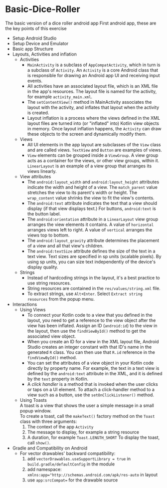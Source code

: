 # Basic-Dice-Roller

The basic version of a dice roller android app First android app, these are the key points of this
exercise

- Setup Android Studio
- Setup Device and Emulator
- Basic app Structure
- Layouts, Activities and inflation
    - Activities
        - `MainActivity` is a subclass of `AppCompatActivity`, which in turn is a subclass
          of `Activity`. An `Activity` is a core Android class that is responsible for drawing an
          Android app UI and receiving input events.
        - All activities have an associated layout file, which is an XML file in the app's
          resources. The layout file is named for the activity, for example `activity_main.xml`.
        - The `setContentView()` method in MainActivity associates the layout with the activity, and
          inflates that layout when the activity is created.
        - Layout inflation is a process where the views defined in the XML layout files are turned
          into (or "inflated" into) Kotlin view objects in memory. Once layout inflation happens,
          the `Activity` can draw these objects to the screen and dynamically modify them.
    - Views
        - All UI elements in the app layout are subclasses of the `View` class and are called views.
          `TextView` and `Button` are examples of views.
        - `View` elements can be grouped inside a `ViewGroup`. A view group acts as a container for
          the views, or other view groups, within it. `LinearLayout` is an example of a view group
          that arranges its views linearly.
    - View attributes
        - The `android:layout_width` and `android:layout_height` attributes indicate the width and
          height of a view. The `match_parent` value stretches the view to its parent's width or
          height. The `wrap_content` value shrinks the view to fit the view's contents.
        - The `android:text` attribute indicates the text that a view should display (if that view
          displays text.) For buttons, `android:text` is the button label.
        - The `android:orientation` attribute in a `LinearLayout` view group arranges the view
          elements it contains. A value of `horizontal` arranges views left to right. A value
          of `vertical`
          arranges the views top to bottom.
        - The `android:layout_gravity` attribute determines the placement of a view and all that
          view's children.
        - The `android:textSize` attribute defines the size of the text in a text view. Text sizes
          are specified in sp units (scalable pixels). By using sp units, you can size text
          independently of the device's display quality.
    - Strings
        - Instead of hardcoding strings in the layout, it's a best practice to use string resources.
        - String resources are contained in the `res/values/string.xml` file.
        - To extract strings, use `Alt+Enter`. Select `Extract string resources` from the popup
          menu.
- Interactions
    - Using Views
        - To connect your Kotlin code to a view that you defined in the layout, you need to get a
          reference to the view object after the view has been inflated. Assign an ID (`android:id`)
          to the view in the layout, then use the `findViewById()` method to get the associated view
          object.
        - When you create an ID for a view in the XML layout file, Android Studio creates an integer
          constant with that ID's name in the generated `R` class. You can then use that `R.id`
          reference in the `findViewById()` method.
        - You can set the attributes of a view object in your Kotlin code directly by property name.
          For example, the text in a text view is defined by the `android:text` attribute in the
          XML, and it is defined by the `text` property in Kotlin.
        - A *click handler* is a method that is invoked when the user clicks or taps on a UI 
          element.
          To attach a click-handler method to a view such as a button, use the `setOnClickListener()`
          method.
    - Using Toasts    
      A toast is a view that shows the user a simple message in a small popup window.   
      To create a toast, call the `makeText()` factory method on the `Toast` class with three arguments:
        1. The context of the app `Activity`
        2. The message to display, for example a string resource
        3. A duration, for example `Toast.LENGTH_SHORT`
           To display the toast, call `show()`.
- Gradle and Compatibility on Android
    - For vector drawables' backward compatibility:
        1. add `vectorDrawables.useSupportLibrary = true` in `build.gradle/defaultConfig` in the
           module
        2. add namespace: `xmlns:app="http://schemas.android.com/apk/res-auto` in layout
        3. use `app:srcCompat=` for the drawable source
